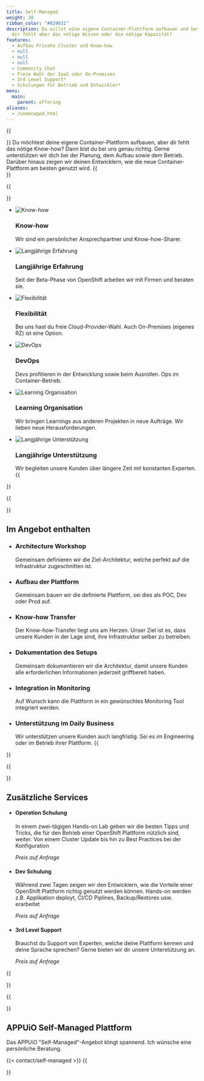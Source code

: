 ```yaml
---
title: Self-Managed
weight: 30
ribbon_color: "#929031"
description: Du willst eine eigene Container-Plattform aufbauen und betreiben,
  dir fehlt aber das nötige Wissen oder die nötige Kapazität?
features:
  - Aufbau Private Cluster und Know-how
  - null
  - null
  - null
  - Community Chat
  - Freie Wahl der IaaS oder On-Premises
  - 3rd Level Support*
  - Schulungen für Betrieb und Entwickler*
menu:
  main:
    parent: offering
aliases:
  - /unmanaged.html
---
```

{{<section class="offering-hero self-managed" header="images/header.svg">}}
Du möchtest deine eigene Container-Plattform aufbauen, aber dir fehlt das nötige Know-how? Dann bist du bei uns genau richtig. Gerne unterstützen wir dich bei der Planung, dem Aufbau sowie dem Betrieb. Darüber hinaus zeigen wir deinen Entwicklern, wie die neue Container-Plattform am besten genutzt wird.
{{</section>}}

{{<section class="darkblue has-cols">}}

* ![Know-how](knowHow_sharing.svg)

  ### Know-how

  Wir sind ein persönlicher Ansprechpartner und Know-how-Sharer.
* ![Langjährige Erfahrung](experience.svg)

  ### Langjährige Erfahrung

  Seit der Beta-Phase von OpenShift arbeiten wir mit Firmen und beraten sie.
* ![Flexibilität](freie_wahl.svg)

  ### Flexibilität

  Bei uns hast du freie Cloud-Provider-Wahl. Auch On-Premises (eigenes RZ) ist eine Option.
* ![DevOps](devOps.svg)

  ### DevOps

  Devs profitieren in der Entwicklung sowie beim Ausrollen. Ops im Container-Betrieb.
* ![Learning Organisation](learning_Organisation.svg)

  ### Learning Organisation

  Wir bringen Learnings aus anderen Projekten in neue Aufträge. Wir lieben neue Herausforderungen.
* ![Langjährige Unterstützung](longterm_support.svg)

  ### Langjährige Unterstützung

    Wir begleiten unsere Kunden über längere Zeit mit konstanten Experten.
  {{</section>}}

{{<section class="has-cols col-cyan y-narrow">}}

# Im Angebot enthalten

* ### Architecture Workshop

   Gemeinsam definieren wir die Ziel-Architektur, welche perfekt auf die Infrastruktur zugeschnitten ist.
* ### Aufbau der Plattform

   Gemeinsam bauen wir die definierte Plattform, sei dies als POC, Dev oder Prod auf.
* ### Know-how Transfer 

  Der Know-how-Transfer liegt uns am Herzen. Unser Ziel ist es, dass unsere Kunden in der Lage sind, ihre Infrastruktur selber zu betreiben.
* ### Dokumentation des Setups

   Gemeinsam dokumentieren wir die Architektur, damit unsere Kunden alle erforderlichen Informationen jederzeit griffbereit haben.
* ### Integration in Monitoring

   Auf Wunsch kann die Plattform in ein gewünschtes Monitoring Tool integriert werden.
* ### Unterstützung im Daily Business

    Wir unterstützen unsere Kunden auch langfristig. Sei es im Engineering oder im Betrieb ihrer Plattform.
  {{</section>}}

{{<section class="cyan has-cols col-white text-left items-center y-narrow">}}

# Zusätzliche Services

* #### Operation Schulung

  In einem zwei-tägigen Hands-on Lab geben wir die besten Tipps und Tricks, die für den Betrieb einer OpenShift Plattform nützlich sind, weiter. Von einem Cluster Update bis hin zu Best Practices bei der Konfiguration

   *Preis auf Anfrage*
* #### Dev Schulung

  Während zwei Tagen zeigen wir den Entwicklern, wie die Vorteile einer OpenShift Plattform richtig genutzt werden können. Hands-on werden z.B. Applikation deployt, CI/CD Piplines, Backup/Restores usw. erarbeitet

   *Preis auf Anfrage*
* #### 3rd Level Support

   Brauchst du Support von Experten, welche deine Plattform kennen und deine Sprache sprechen? Gerne bieten wir dir unsere Unterstützung an.

   *Preis auf Anfrage*

{{</section>}}

{{<section class="darkblue">}}

# APPUiO Self-Managed Plattform

Das APPUiO "Self-Managed"-Angebot klingt spannend. Ich wünsche eine persönliche Beratung.

{{< contact/self-managed >}}
{{</section>}}
